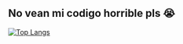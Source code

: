 ## No vean mi codigo horrible pls :sob:
[![Top Langs](https://github-readme-stats.vercel.app/api/top-langs/?username=rartigues&layout=compact)](https://github.com/anuraghazra/github-readme-stats)


<!--
**rartigues/rartigues** is a ✨ _special_ ✨ repository because its `README.md` (this file) appears on your GitHub profile.

Here are some ideas to get you started:

- 🔭 I’m currently working on ...
- 🌱 I’m currently learning ...
- 👯 I’m looking to collaborate on ...
- 🤔 I’m looking for help with ...
- 💬 Ask me about ...
- 📫 How to reach me: ...
- 😄 Pronouns: ...
- ⚡ Fun fact: ...
-->

